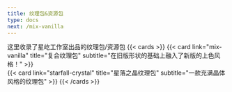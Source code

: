 ```yaml
---
title: 纹理包&资源包
type: docs
next: /mix-vanilla
---
```

这里收录了星屹工作室出品的纹理包/资源包
{{< cards >}}
  {{< card link="mix-vanilla" title="复合纹理包" subtitle="在旧版形状的基础上融入了新版的上色风格！" >}}  
  {{< card link="starfall-crystal" title="星落之晶纹理包" subtitle="一款充满晶体风格的纹理包" >}}
{{< /cards >}}